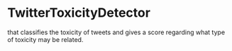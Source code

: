 # TwitterToxicityDetector
that classifies the toxicity of tweets and gives a score regarding what type of toxicity may be related. 

